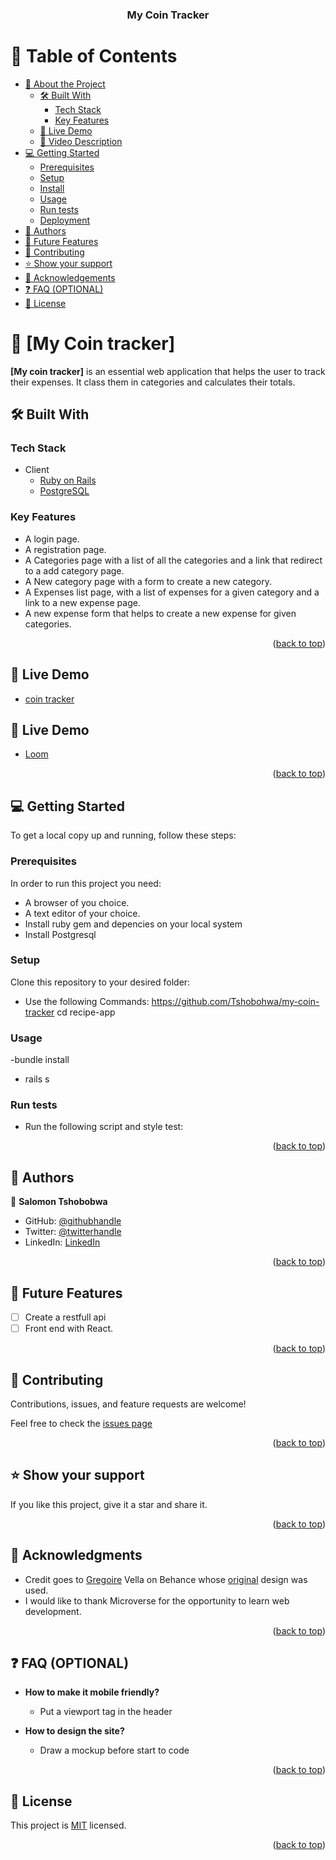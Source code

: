 <a name="readme-top"></a>

<div align="center">
  <h3><b>My Coin Tracker</b></h3>
</div>

<!-- TABLE OF CONTENTS -->

# 📗 Table of Contents

- [📖 About the Project](#about-project)
  - [🛠 Built With](#built-with)
    - [Tech Stack](#tech-stack)
    - [Key Features](#key-features)
  - [🚀 Live Demo](#live-demo)
  - [🚀 Video Description ](#video-description)
- [💻 Getting Started](#getting-started)
  - [Prerequisites](#prerequisites)
  - [Setup](#setup)
  - [Install](#install)
  - [Usage](#usage)
  - [Run tests](#run-tests)
  - [Deployment](#deployment)
- [👥 Authors](#authors)
- [🔭 Future Features](#future-features)
- [🤝 Contributing](#contributing)
- [⭐️ Show your support](#support)
- [🙏 Acknowledgements](#acknowledgements)
- [❓ FAQ (OPTIONAL)](#faq)
- [📝 License](#license)

<!-- PROJECT DESCRIPTION -->

# 📖 [My Coin tracker] <a name="about-project"></a>

**[My coin tracker]** is an essential web application that helps the user to track their expenses. It class them in categories and calculates their totals.

## 🛠 Built With <a name="built-with"></a>

### Tech Stack <a name="tech-stack"></a>

- <summary>Client</summary>
    <ul>
      <li><a href="https://rubyonrails.org/">Ruby on Rails</a></li>
      <li><a href="https://www.postgresql.org/">PostgreSQL</a></li>
    </ul>

<!-- Features -->

### Key Features <a name="key-features"></a>

- A login page.
- A registration page.
- A Categories page with a list of all the categories and a link that redirect to a add category page.
- A New category page with a form to create a new category.
- A Expenses list page, with a list of expenses for a given category and a link to a new expense page.
- A new expense form that helps to create a new expense for given categories.

<p align="right">(<a href="#readme-top">back to top</a>)</p>

<!-- LIVE DEMO -->

## 🚀 Live Demo <a name="live-demo"></a>

- [coin tracker](https://thecointracker.onrender.com/)

## 🚀 Live Demo <a name="video-description"></a>

- [Loom ](https://www.loom.com/share/3dd991c1c4e74357b2eb85378edbe3ea?sid=4560c0fe-97fd-4e9d-9e25-0f294b29a82a)

<p align="right">(<a href="#readme-top">back to top</a>)</p>

<!-- GETTING STARTED -->

## 💻 Getting Started <a name="getting-started"></a>

To get a local copy up and running, follow these steps:

### Prerequisites

In order to run this project you need:

- A browser of you choice.
- A text editor of your choice.
- Install ruby gem and depencies on your local system
- Install Postgresql

### Setup

Clone this repository to your desired folder:

- Use the following Commands:
  https://github.com/Tshobohwa/my-coin-tracker
  cd recipe-app

### Usage

-bundle install

- rails s

### Run tests

- Run the following script and style test:
<!---To be done-->

<p align="right">(<a href="#readme-top">back to top</a>)</p>

<!-- AUTHORS -->

## 👥 Authors <a name="authors"></a>

👤 **Salomon Tshobobwa**

- GitHub: [@githubhandle](https://github.com/Tshobohwa)
- Twitter: [@twitterhandle](https://twitter.com/SalomonTshoboh1)
- LinkedIn: [LinkedIn](https://www.linkedin.com/in/tshobohwasalomon/)

<p align="right">(<a href="#readme-top">back to top</a>)</p>

<!-- FUTURE FEATURES -->

## 🔭 Future Features <a name="future-features"></a>

- [ ] Create a restfull api
- [ ] Front end with React.

<p align="right">(<a href="#readme-top">back to top</a>)</p>

<!-- CONTRIBUTING -->

## 🤝 Contributing <a name="contributing"></a>

Contributions, issues, and feature requests are welcome!

Feel free to check the [issues page](https://github.com/Tshobohwa/my-coin-tracker/issues)

<p align="right">(<a href="#readme-top">back to top</a>)</p>

## ⭐️ Show your support <a name="support"></a>

If you like this project, give it a star and share it.

<p align="right">(<a href="#readme-top">back to top</a>)</p>

## 🙏 Acknowledgments <a name="acknowledgements"></a>

- Credit goes to [Gregoire](https://www.behance.net/gregoirevella?log_shim_removal=1) Vella on Behance whose [original](https://www.behance.net/gallery/19759151/Snapscan-iOs-design-and-branding?tracking_source=) design was used.
- I would like to thank Microverse for the opportunity to learn web development.

<p align="right">(<a href="#readme-top">back to top</a>)</p>

<!-- FAQ (optional) -->

## ❓ FAQ (OPTIONAL) <a name="faq"></a>

- **How to make it mobile friendly?**

  - Put a viewport tag in the header

- **How to design the site?**

  - Draw a mockup before start to code

<p align="right">(<a href="#readme-top">back to top</a>)</p>

<!-- LICENSE -->

## 📝 License <a name="license"></a>

This project is [MIT](./LICENSE) licensed.

<p align="right">(<a href="#readme-top">back to top</a>)</p>

